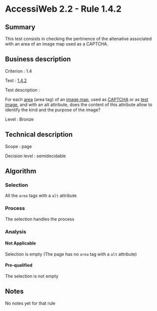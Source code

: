 # AccessiWeb 2.2 - Rule 1.4.2

## Summary

This test consists in checking the pertinence of the altenative
associated with an area of an image map used as a CAPTCHA.

## Business description

Criterion : 1.4

Test : [1.4.2](http://www.accessiweb.org/index.php/accessiweb-22-english-version.html#test-1-4-2)

Test description :

For each
[area](http://www.accessiweb.org/index.php/glossary-76.html#mZone) (area tag) of an [image map](http://www.accessiweb.org/index.php/glossary-76.html#mImgReactive), used as [CAPTCHA](http://www.accessiweb.org/index.php/glossary-76.html#mcaptcha) or as [test image](http://www.accessiweb.org/index.php/glossary-76.html#mImgTest), and with an alt attribute, does the content of this attribute allow to identify the kind and the purpose of the image?

Level : Bronze

## Technical description

Scope : page

Decision level :
semidecidable

## Algorithm

### Selection

All the `area` tags with a `alt` attribute

### Process

The selection handles the process

### Analysis

#### Not Applicable

Selection is empty (The page has no `area` tag with a `alt` attribute)

#### Pre-qualified

The selection is not empty

## Notes

No notes yet for that rule

